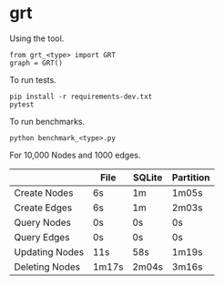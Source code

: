 # grt

Using the tool.

    from grt_<type> import GRT
    graph = GRT()
    

To run tests.

    pip install -r requirements-dev.txt
    pytest

To run benchmarks.

    python benchmark_<type>.py

For 10,000 Nodes and 1000 edges.

|                   | File  | SQLite    | Partition   |
|---                |---    |---        |---          |
| Create Nodes      | 6s    | 1m        | 1m05s       |
| Create Edges      | 6s    | 1m        | 2m03s       |
| Query Nodes       | 0s    | 0s        | 0s          |
| Query Edges       | 0s    | 0s        | 0s          |
| Updating Nodes    | 11s   | 58s       | 1m19s       |
| Deleting Nodes    | 1m17s | 2m04s     | 3m16s       |
